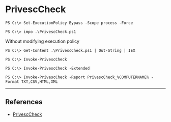 # PrivescCheck

`PS C:\> Set-ExecutionPolicy Bypass -Scope process -Force`

`PS C:\> impo .\PrivescCheck.ps1`

Without modifying execution policy

`PS C:\> Get-Content .\PrivescCheck.ps1 | Out-String | IEX`

`PS C:\> Invoke-PrivescCheck`

`PS C:\> Invoke-PrivescCheck -Extended`

`PS C:\> Invoke-PrivescCheck -Report PrivescCheck_%COMPUTERNAME% -Format TXT,CSV,HTML,XML`

---
## References

- [PrivescCheck](https://github.com/itm4n/PrivescCheck)